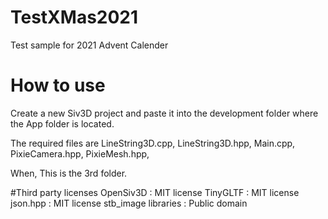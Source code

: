 # TestXMas2021
Test sample for 2021 Advent Calender

# How to use
Create a new Siv3D project and paste it into the development folder where the App folder is located.

The required files are
LineString3D.cpp,
LineString3D.hpp,
Main.cpp,
PixieCamera.hpp,
PixieMesh.hpp,

When,
This is the 3rd folder.

#Third party licenses
OpenSiv3D : MIT license
TinyGLTF : MIT license
json.hpp : MIT license
stb_image libraries : Public domain
